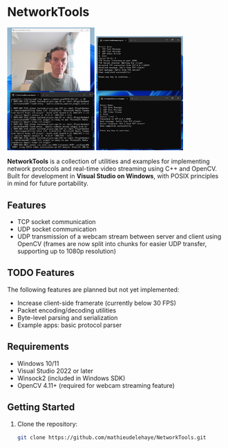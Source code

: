 # NetworkTools

<p align="left">
  <img src="Screenshots/Screenshot-01.png" alt="NetworkTools Screenshot 1" width="40%" />
  <img src="Screenshots/Screenshot-02.png" alt="NetworkTools Screenshot 2" width="40%" />
</p>

**NetworkTools** is a collection of utilities and examples for implementing network protocols and real-time video streaming using C++ and OpenCV. Built for development in **Visual Studio on Windows**, with POSIX principles in mind for future portability.

## Features

- TCP socket communication
- UDP socket communication
- UDP transmission of a webcam stream between server and client using OpenCV (frames are now split into chunks for easier UDP transfer, supporting up to 1080p resolution)

## TODO Features

The following features are planned but not yet implemented:

- Increase client-side framerate (currently below 30 FPS)
- Packet encoding/decoding utilities
- Byte-level parsing and serialization
- Example apps: basic protocol parser

## Requirements

- Windows 10/11
- Visual Studio 2022 or later
- Winsock2 (included in Windows SDK)
- OpenCV 4.11+ (required for webcam streaming feature)

## Getting Started

1. Clone the repository:
   ```bash
   git clone https://github.com/mathieudelehaye/NetworkTools.git
